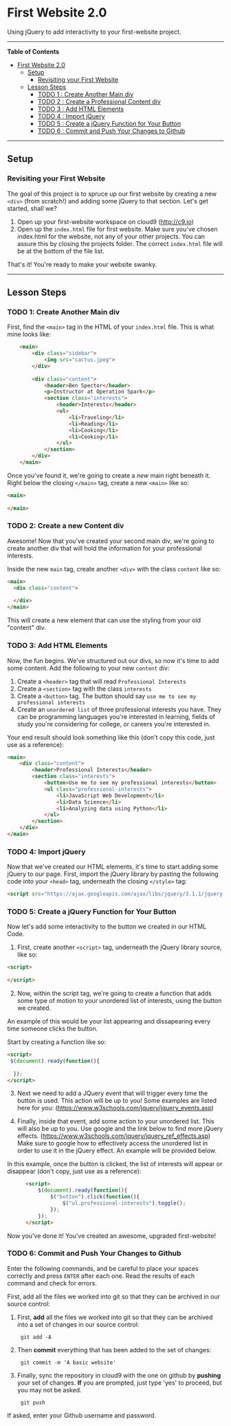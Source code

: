 # First Website 2.0
Using jQuery to add interactivity to your first-website project.

---

**Table of Contents**
- [First Website 2.0](#first-website-2.0)
  - [Setup](#setup)
    - [Revisiting your First Website](#revisiting-your-first-website)
  - [Lesson Steps](#lesson-steps)
    - [TODO 1 : Create Another Main div](#todo-1--create-another-main-div)
    - [TODO 2 : Create a Professional Content div](#todo-2--create-a-professional-content-div)
    - [TODO 3 : Add HTML Elements](#todo-3--add-html-elements)
    - [TODO 4 : Import jQuery](#todo-4--import-jQuery)
    - [TODO 5 : Create a jQuery Function for Your Button](#todo-5--create-a-jQuery-Function-for-your-button)
    - [TODO 6 : Commit and Push Your Changes to Github](#todo-14--go-live)

---
## Setup
### Revisiting your First Website

The goal of this project is to spruce up our first website by creating a new `<div>` (from scratch!) and adding some jQuery to that section. Let's get started, shall we?

1.  Open up your first-website workspace on cloud9 (http://c9.io)
2.  Open up the `index.html` file for first website. Make sure you've chosen index.html for the website, not any of your other projects. You can assure this by closing the projects folder. The correct `index.html` file will be at the bottom of the file list.

That's it! You're ready to make your website swanky.

---
## Lesson Steps

### TODO 1: Create Another Main div
First, find the `<main>` tag in the HTML of your `index.html` file. This is what mine looks like:
```HTML
    <main>
        <div class="sidebar">
            <img src="cactus.jpeg">
        </div>
           
        <div class="content">
            <header>Ben Spector</header>
            <p>Instructor at Operation Spark</p>
            <section class="interests">
                <header>Interests</header>
                <ul>
                    <li>Traveling</li>
                    <li>Reading</li>
                    <li>Cooking</li>
                    <li>Cooking</li>
                </ul>
            </section>
        </div>
    </main>
```
Once you've found it, we're going to create a *new* main right beneath it. Right below the closing `</main>` tag, create a new `<main>` like so:

```HTML
<main>
  
</main>
```

### TODO 2: Create a new Content div
Awesome! Now that you've created your second main div, we're going to create another div that will hold the information for your professional interests. 

Inside the new `main` tag, create another `<div>` with the class `content` like so:
```HTML
<main>
  <div class="content">
  
  </div>
</main>
```
This will create a new element that can use the styling from your old "content" div. 

### TODO 3: Add HTML Elements
Now, the fun begins. We've structured out our divs, so now it's time to add some content. Add the following to your new `content` div:

1. Create a `<header>` tag that will read `Professional Interests`
2. Create a `<section>` tag with the class `interests`
3. Create a `<button>` tag. The button should say `use me to see my professional interests`
4. Create an `unordered list` of three professional interests you have. They can be programming languages you're interested in learning, fields of study you're considering for college, or careers you're interested in.

Your end result should look something like this (don't copy this code, just use as a reference):
```HTML
<main>
    <div class="content">
        <header>Professional Interests</header>
        <section class="interests">
            <button>Use me to see my professional interests</button>
            <ul class="professional-interests">
                <li>JavaScript Web Development</li>
                <li>Data Science</li>
                <li>Analyzing data using Python</li>
            </ul>
        </section>
    </div>
</main>
```

### TODO 4: Import jQuery
Now that we've created our HTML elements, it's time to start adding some jQuery to our page.
First, import the jQuery library by pasting the following code into your `<head>` tag, underneath the closing `</style>` tag:
 ```HTML
<script src="https://ajax.googleapis.com/ajax/libs/jquery/3.1.1/jquery.min.js"></script>
```
### TODO 5: Create a jQuery Function for Your Button
Now let's add some interactivity to the button we created in our HTML Code.
1. First, create another `<script>` tag, underneath the jQuery library source, like so:
```HTML
<script>
  
</script>
```
2. Now, within the script tag, we're going to create a function that adds some type of motion to your unordered list of interests, using the button we created. 

An example of this would be your list appearing and dissapearing every time someone clicks the button.

Start by creating a function like so:
```HTML
<script>
 $(document).ready(function(){
                
  });
</script>  
```

3. Next we need to add a JQuery event that will trigger every time the button is used. This action will be up to you! Some examples are listed here for you:
(https://www.w3schools.com/jquery/jquery_events.asp)

4. Finally, inside that event, add some action to your unordered list. This will also be up to you. Use google and the link below to find more jQuery effects. 
(https://www.w3schools.com/jquery/jquery_ref_effects.asp)
Make sure to google how to effectively access the unordered list in order to use it in the jQuery effect. An example will be provided below.

In this example, once the button is clicked, the list of interests will appear or disappear (don't copy, just use as a reference):

  ```HTML
        <script>
            $(document).ready(function(){
                $("button").click(function(){
                    $("ul.professional-interests").toggle();
                });
            });
        </script>
  ```
  Now you've done it! You've created an awesome, upgraded first-website!
### TODO 6: Commit and Push Your Changes to Github
Enter the following commands, and be careful to place your spaces correctly and press `ENTER` after each one. Read the results of each command and check for errors.

First, add all the files we worked into git so that they can be archived in our source control:

1. First, **add** all the files we worked into git so that they can be archived into a set of changes in our source control:
    
        git add -A

2. Then **commit** everything that has been added to the set of changes:
    
        git commit -m 'A basic website'

3. Finally, sync the repository in cloud9 with the one on github by **pushing** your set of changes. **If** you are prompted, just type 'yes' to proceed, but you may not be asked.
    
        git push
    
If asked, enter your Github username and password. 
